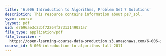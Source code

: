 ```yaml
---
title: '6.006 Introduction to Algorithms, Problem Set 7 Solutions'
description: This resource contains information about ps7_sol.
type: course
layout: pdf
uid: e7696ae3c23bf72264f27313149021a7
file_type: application/pdf
file_location: >-
  https://open-learning-course-data-production.s3.amazonaws.com/6-006-introduction-to-algorithms-fall-2011/e7696ae3c23bf72264f27313149021a7_MIT6_006F11_ps7_sol.pdf
course_id: 6-006-introduction-to-algorithms-fall-2011
---
```

